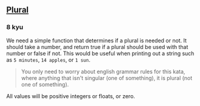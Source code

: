 <h2><a href=https://www.codewars.com/kata/52ceafd1f235ce81aa00073a/train/javascript target="_blank">Plural</a></h2><h3>8 kyu</h3><p>We need a simple function that determines if a plural is needed or not. It should take a number, and return true if a plural should be used with that number or false if not. This would be useful when printing out a string such as <code>5 minutes</code>, <code>14 apples</code>, or <code>1 sun</code>. </p><blockquote><p>You only need to worry about english grammar rules for this kata, where anything that isn't singular (one of something), it is plural (not one of something).</p></blockquote><p>All values will be positive integers or floats, or zero.</p>